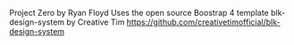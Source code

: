 Project Zero by Ryan Floyd
Uses the open source Boostrap 4 template blk-design-system by Creative Tim 
https://github.com/creativetimofficial/blk-design-system